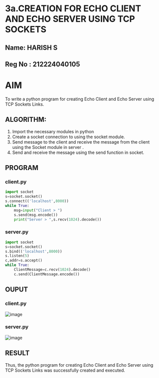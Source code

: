 # 3a.CREATION FOR ECHO CLIENT AND ECHO SERVER USING TCP SOCKETS
## Name: HARISH S
## Reg No : 212224040105
# AIM
To write a python program for creating Echo Client and Echo Server using TCP
Sockets Links.
## ALGORITHM:
1. Import the necessary modules in python
2. Create a socket connection to using the socket module.
3. Send message to the client and receive the message from the client using the Socket module in
 server .
4. Send and receive the message using the send function in socket.
## PROGRAM
### client.py
```python
import socket
s=socket.socket()
s.connect(('localhost',8000))
while True:
    msg=input("Client > ")
    s.send(msg.encode())
    print("Server > ",s.recv(1024).decode())
```
### server.py
```python
import socket
s=socket.socket()
s.bind(('localhost',8000))
s.listen(5)
c,addr=s.accept()
while True:
    ClientMessage=c.recv(1024).decode()
    c.send(ClientMessage.encode())
```
## OUPUT
### client.py
![image](https://github.com/user-attachments/assets/11ffcd15-c572-4a32-ba93-38ef8637acc9)

### server.py
![image](https://github.com/user-attachments/assets/e744e112-4b7d-4c2d-bade-26792494d0aa)

## RESULT
Thus, the python program for creating Echo Client and Echo Server using TCP Sockets Links 
was successfully created and executed.
